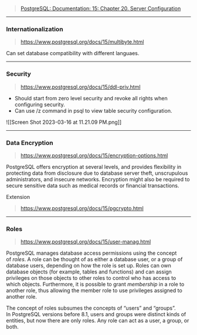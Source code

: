 >[PostgreSQL: Documentation: 15: Chapter 20. Server Configuration](https://www.postgresql.org/docs/15/runtime-config.html)

---
### Internationalization
>https://www.postgresql.org/docs/15/multibyte.html

Can set database compatibility with different languaes.

---
### Security
>https://www.postgresql.org/docs/15/ddl-priv.html

- Should start from zero level security and revoke all rights when configuring security.
- Can use /z command in psql to view table security configuration.

![[Screen Shot 2023-03-16 at 11.21.09 PM.png]]



---
### Data Encryption
>https://www.postgresql.org/docs/15/encryption-options.html

PostgreSQL offers encryption at several levels, and provides flexibility in protecting data from disclosure due to database server theft, unscrupulous administrators, and insecure networks. Encryption might also be required to secure sensitive data such as medical records or financial transactions.

Extension
>https://www.postgresql.org/docs/15/pgcrypto.html

---
### Roles
>https://www.postgresql.org/docs/15/user-manag.html

PostgreSQL manages database access permissions using the concept of _roles_. A role can be thought of as either a database user, or a group of database users, depending on how the role is set up. Roles can own database objects (for example, tables and functions) and can assign privileges on those objects to other roles to control who has access to which objects. Furthermore, it is possible to grant _membership_ in a role to another role, thus allowing the member role to use privileges assigned to another role.

The concept of roles subsumes the concepts of “users” and “groups”. In PostgreSQL versions before 8.1, users and groups were distinct kinds of entities, but now there are only roles. Any role can act as a user, a group, or both.
